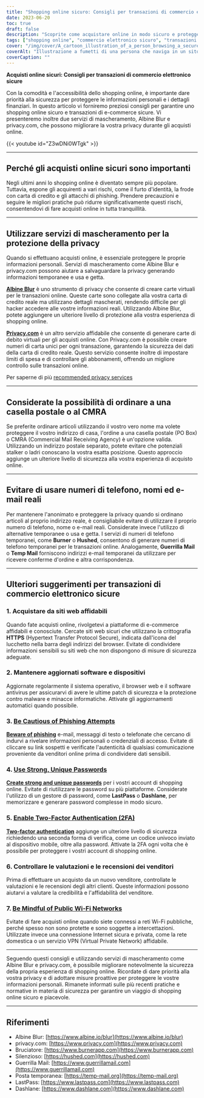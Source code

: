 ```yaml
---
title: "Shopping online sicuro: Consigli per transazioni di commercio elettronico sicure"
date: 2023-06-20
toc: true
draft: false
description: "Scoprite come acquistare online in modo sicuro e proteggere le vostre informazioni personali con questi consigli di esperti e servizi di mascheramento."
tags: ["shopping online", "commercio elettronico sicuro", "transazioni sicure", "protezione della privacy", "servizi di mascheratura", "Sfumatura di Albine", "privacy.com", "Casella postale", "CMRA", "password sicure", "autenticazione a due fattori", "prevenzione del phishing", "siti web affidabili", "aggiornamenti software", "recensioni del venditore", "Wi-Fi pubblico", "VPN", "online privacy", "prevenzione del furto d'identità", "frode con carta di credito", "Consigli per la sicurezza informatica", "protezione dei dati", "misure di sicurezza online", "numeri di telefono temporanei", "indirizzi e-mail temporanei", "venditori online affidabili", "protezione da malware", "prevenzione delle minacce informatiche", "transazioni online sicure", "sicurezza delle informazioni personali"]
cover: "/img/cover/A_cartoon_illustration_of_a_person_browsing_a_secure_online.png"
coverAlt: "Illustrazione a fumetti di una persona che naviga in un sito web di acquisti online sicuri con il simbolo del lucchetto e uno scudo sullo sfondo."
coverCaption: ""
---
```


**Acquisti online sicuri: Consigli per transazioni di commercio elettronico sicure**

Con la comodità e l'accessibilità dello shopping online, è importante dare priorità alla sicurezza per proteggere le informazioni personali e i dettagli finanziari. In questo articolo vi forniremo preziosi consigli per garantire uno shopping online sicuro e transazioni di e-commerce sicure. Vi presenteremo inoltre due servizi di mascheramento, Albine Blur e privacy.com, che possono migliorare la vostra privacy durante gli acquisti online.

{{< youtube id="Z3wDNi0WTgk" >}}

______

## Perché gli acquisti online sicuri sono importanti

Negli ultimi anni lo shopping online è diventato sempre più popolare. Tuttavia, espone gli acquirenti a vari rischi, come il furto d'identità, la frode con carta di credito e gli attacchi di phishing. Prendere precauzioni e seguire le migliori pratiche può ridurre significativamente questi rischi, consentendovi di fare acquisti online in tutta tranquillità.

______

## Utilizzare servizi di mascheramento per la protezione della privacy

Quando si effettuano acquisti online, è essenziale proteggere le proprie informazioni personali. Servizi di mascheramento come Albine Blur e privacy.com possono aiutare a salvaguardare la privacy generando informazioni temporanee e usa e getta.

[**Albine Blur**](https://dnt.abine.com/#/ref_register/pC8ZbvQtt) è uno strumento di privacy che consente di creare carte virtuali per le transazioni online. Queste carte sono collegate alla vostra carta di credito reale ma utilizzano dettagli mascherati, rendendo difficile per gli hacker accedere alle vostre informazioni reali. Utilizzando Albine Blur, potete aggiungere un ulteriore livello di protezione alla vostra esperienza di shopping online.

[**Privacy.com**](https://privacy.com/join/SU86Y) è un altro servizio affidabile che consente di generare carte di debito virtuali per gli acquisti online. Con Privacy.com è possibile creare numeri di carta unici per ogni transazione, garantendo la sicurezza dei dati della carta di credito reale. Questo servizio consente inoltre di impostare limiti di spesa e di controllare gli abbonamenti, offrendo un migliore controllo sulle transazioni online.

Per saperne di più [recommended privacy services](https://simeononsecurity.com/recommendations/services)

______

## Considerate la possibilità di ordinare a una casella postale o al CMRA

Se preferite ordinare articoli utilizzando il vostro vero nome ma volete proteggere il vostro indirizzo di casa, l'ordine a una casella postale (PO Box) o CMRA (Commercial Mail Receiving Agency) è un'opzione valida. Utilizzando un indirizzo postale separato, potete evitare che potenziali stalker o ladri conoscano la vostra esatta posizione. Questo approccio aggiunge un ulteriore livello di sicurezza alla vostra esperienza di acquisto online.

______

## Evitare di usare numeri di telefono, nomi ed e-mail reali

Per mantenere l'anonimato e proteggere la privacy quando si ordinano articoli al proprio indirizzo reale, è consigliabile evitare di utilizzare il proprio numero di telefono, nome o e-mail reali. Considerate invece l'utilizzo di alternative temporanee o usa e getta. I servizi di numeri di telefono temporanei, come **Burner** o **Hushed**, consentono di generare numeri di telefono temporanei per le transazioni online. Analogamente, **Guerrilla Mail** o **Temp Mail** forniscono indirizzi e-mail temporanei da utilizzare per ricevere conferme d'ordine e altra corrispondenza.

______

## Ulteriori suggerimenti per transazioni di commercio elettronico sicure

### 1. Acquistare da siti web affidabili

Quando fate acquisti online, rivolgetevi a piattaforme di e-commerce affidabili e conosciute. Cercate siti web sicuri che utilizzano la crittografia **HTTPS** (Hypertext Transfer Protocol Secure), indicata dall'icona del lucchetto nella barra degli indirizzi del browser. Evitate di condividere informazioni sensibili su siti web che non dispongono di misure di sicurezza adeguate.

### 2. Mantenere aggiornati software e dispositivi

Aggiornate regolarmente il sistema operativo, il browser web e il software antivirus per assicurarvi di avere le ultime patch di sicurezza e la protezione contro malware e minacce informatiche. Attivate gli aggiornamenti automatici quando possibile.

### 3. [Be Cautious of Phishing Attempts](https://simeononsecurity.com/articles/what-is-a-common-indicator-of-a-phishing-attempt/)

[**Beware of phishing**](https://simeononsecurity.com/articles/what-is-a-common-indicator-of-a-phishing-attempt/) e-mail, messaggi di testo o telefonate che cercano di indurvi a rivelare informazioni personali o credenziali di accesso. Evitate di cliccare su link sospetti e verificate l'autenticità di qualsiasi comunicazione proveniente da venditori online prima di condividere dati sensibili.

### 4. [Use Strong, Unique Passwords](https://simeononsecurity.com/articles/how-to-create-strong-passwords/)

[**Create strong and unique passwords**](https://simeononsecurity.com/articles/how-to-create-strong-passwords/) per i vostri account di shopping online. Evitate di riutilizzare le password su più piattaforme. Considerate l'utilizzo di un gestore di password, come **LastPass** o **Dashlane**, per memorizzare e generare password complesse in modo sicuro.

### 5. [Enable Two-Factor Authentication (2FA)](https://simeononsecurity.com/articles/what-are-the-diferent-kinds-of-factors-in-mfa/)

[**Two-factor authentication**](https://simeononsecurity.com/articles/what-are-the-diferent-kinds-of-factors-in-mfa/) aggiunge un ulteriore livello di sicurezza richiedendo una seconda forma di verifica, come un codice univoco inviato al dispositivo mobile, oltre alla password. Attivate la 2FA ogni volta che è possibile per proteggere i vostri account di shopping online.

### 6. Controllare le valutazioni e le recensioni dei venditori

Prima di effettuare un acquisto da un nuovo venditore, controllate le valutazioni e le recensioni degli altri clienti. Queste informazioni possono aiutarvi a valutare la credibilità e l'affidabilità del venditore.

### 7. [Be Mindful of Public Wi-Fi Networks](https://simeononsecurity.com/articles/how-to-create-a-secure-wifi-network/)

Evitate di fare acquisti online quando siete connessi a reti Wi-Fi pubbliche, perché spesso non sono protette e sono soggette a intercettazioni. Utilizzate invece una connessione Internet sicura e privata, come la rete domestica o un servizio VPN (Virtual Private Network) affidabile.

______

Seguendo questi consigli e utilizzando servizi di mascheramento come Albine Blur e privacy.com, è possibile migliorare notevolmente la sicurezza della propria esperienza di shopping online. Ricordate di dare priorità alla vostra privacy e di adottare misure proattive per proteggere le vostre informazioni personali. Rimanete informati sulle più recenti pratiche e normative in materia di sicurezza per garantire un viaggio di shopping online sicuro e piacevole.

______

## Riferimenti

- Albine Blur: [https://www.albine.io/blur](https://www.albine.io/blur)
- privacy.com: [https://www.privacy.com](https://www.privacy.com)
- Bruciatore: [https://www.burnerapp.com](https://www.burnerapp.com)
- Silenzioso: [https://hushed.com](https://hushed.com)
- Guerrilla Mail: [https://www.guerrillamail.com](https://www.guerrillamail.com)
- Posta temporanea: [https://temp-mail.org](https://temp-mail.org)
- LastPass: [https://www.lastpass.com](https://www.lastpass.com)
- Dashlane: [https://www.dashlane.com](https://www.dashlane.com)